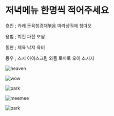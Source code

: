 # 저녁메뉴 한명씩 적어주세요

효인 ; 카레 돈육청경채볶음 마라샹궈에 칭따오


용범 ; 치킨 파전 보쌈


동현 ; 제육 낙지 육비


동우 ; 스시 아이스크림 와플 토마토 오이 소시지

![heaven](https://t1.daumcdn.net/cfile/tistory/133756484F14393D41)

![wow](https://mblogthumb-phinf.pstatic.net/MjAyMDAxMTRfMjUy/MDAxNTc4OTg4OTg0MTkw.JHIOufAOBjSDrZGOeb5YKJD5IIETtCJA8avHuDlZQvYg.JTWsoukSdTPtmDyiPHliLQQJlOioj20Gwr1veN2AECIg.JPEG.sunad114/10%E2%98%85.JPG?type=w800)

![park](https://encrypted-tbn0.gstatic.com/images?q=tbn:ANd9GcTOzHx4dXr6B2E695LzBVdgBHlZg5SWggM_jkwrZWL7pg&s)

![meemee](https://cdn.jjalbot.com/2018/12/iJhBqkVjD/zzal.png)

![park](https://blog.kakaocdn.net/dn/JNpk2/btq3YU2OCCZ/jvIeDKLZkX6IeMwOauyyXK/img.jpg)